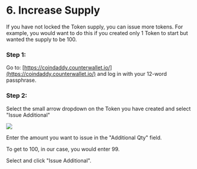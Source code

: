 # 6. Increase Supply

If you have not locked the Token supply, you can issue more tokens. For example, you would want to do this if you created only 1 Token to start but wanted the supply to be 100.

### Step 1:

Go to: [https://coindaddy.counterwallet.io/](https://coindaddy.counterwallet.io/) and log in with your 12-word passphrase.

### Step 2:

Select the small arrow dropdown on the Token you have created and select "Issue Additional"

![](https://lh4.googleusercontent.com/5RjJUkWGkioful5RnmUnaLnCbEm\_abuoezyssynXx7k5GjDIEmPn-1lMzxENm6P\_uc0-t10BIgKfeisUfHQXDeyPyjKnp2MlYNR6XN8vHt9ffBawGeCW1u\_O29CZFFMhuLhFbxpZ)

Enter the amount you want to issue in the "Additional Qty" field.

To get to 100, in our case, you would enter 99.

Select and click "Issue Additional".

